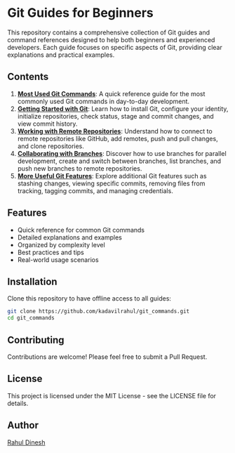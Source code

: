 # Git Guides for Beginners

This repository contains a comprehensive collection of Git guides and command references designed to help both beginners and experienced developers. Each guide focuses on specific aspects of Git, providing clear explanations and practical examples.

## Contents

1. **[Most Used Git Commands](common-git-commands.md)**: A quick reference guide for the most commonly used Git commands in day-to-day development.
2. **[Getting Started with Git](01-git-guide-getting-started.md)**: Learn how to install Git, configure your identity, initialize repositories, check status, stage and commit changes, and view commit history.
3. **[Working with Remote Repositories](02-git-guide-remote-repositories.md)**: Understand how to connect to remote repositories like GitHub, add remotes, push and pull changes, and clone repositories.
4. **[Collaborating with Branches](03-git-guide-branches.md)**: Discover how to use branches for parallel development, create and switch between branches, list branches, and push new branches to remote repositories.
5. **[More Useful Git Features](04-git-guide-more-features.md)**: Explore additional Git features such as stashing changes, viewing specific commits, removing files from tracking, tagging commits, and managing credentials.

## Features

- Quick reference for common Git commands
- Detailed explanations and examples
- Organized by complexity level
- Best practices and tips
- Real-world usage scenarios

## Installation

Clone this repository to have offline access to all guides:

```bash
git clone https://github.com/kadavilrahul/git_commands.git
cd git_commands
```

## Contributing

Contributions are welcome! Please feel free to submit a Pull Request.

## License

This project is licensed under the MIT License - see the LICENSE file for details.

## Author

[Rahul Dinesh](https://github.com/kadavilrahul)